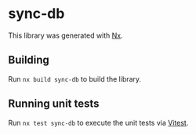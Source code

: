 # sync-db

This library was generated with [Nx](https://nx.dev).

## Building

Run `nx build sync-db` to build the library.

## Running unit tests

Run `nx test sync-db` to execute the unit tests via [Vitest](https://vitest.dev/).
